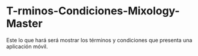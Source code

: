 # T-rminos-Condiciones-Mixology-Master
Este lo que hará será mostrar los términos y condiciones que presenta una aplicación móvil.
